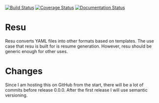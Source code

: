 [![Build Status](https://travis-ci.org/skylerberg/resu.png)](https://travis-ci.org/skylerberg/resu)
[![Coverage Status](https://img.shields.io/coveralls/skylerberg/resu.svg)](https://coveralls.io/r/skylerberg/resu?branch=master)
[![Documentation Status](https://readthedocs.org/projects/resu/badge/?style=normal&version=latest)](https://readthedocs.org/projects/resu/?badge=latest)

Resu
====

Resu converts YAML files into other formats based on templates. The use case 
that resu is built for is resume generation. However, resu should be generic
enough for other uses.

Changes
=======

Since I am hosting this on GitHub from the start, there will be a lot of commits
before release 0.0.0. After the first release I will use semantic versioning.
